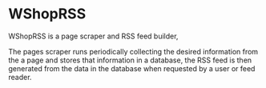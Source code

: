# WShopRSS
WShopRSS is a page scraper and RSS feed builder,

The pages scraper runs periodically collecting the desired information from the a page and stores that information in a database, the RSS feed is then generated from the data in the database when requested by a user or feed reader.
